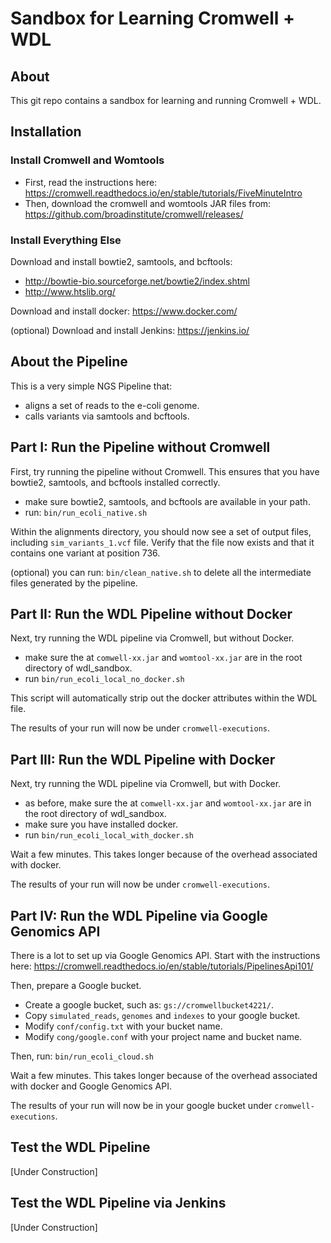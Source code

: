 # Sandbox for Learning Cromwell + WDL

## About

This git repo contains a sandbox for learning and running Cromwell + WDL.

## Installation

### Install Cromwell and Womtools

* First, read the instructions here:  https://cromwell.readthedocs.io/en/stable/tutorials/FiveMinuteIntro
* Then, download the cromwell and womtools JAR files from:  https://github.com/broadinstitute/cromwell/releases/

### Install Everything Else

Download and install bowtie2, samtools, and bcftools:

* http://bowtie-bio.sourceforge.net/bowtie2/index.shtml
* http://www.htslib.org/

Download and install docker:  https://www.docker.com/

(optional) Download and install Jenkins:  https://jenkins.io/

## About the Pipeline

This is a very simple NGS Pipeline that:

* aligns a set of reads to the e-coli genome.
* calls variants via samtools and bcftools.

## Part I:  Run the Pipeline without Cromwell

First, try running the pipeline without Cromwell.  This ensures that you have bowtie2, samtools, and bcftools installed correctly.

* make sure bowtie2, samtools, and bcftools are available in your path.
* run:  `bin/run_ecoli_native.sh`

Within the alignments directory, you should now see a set of output files, including `sim_variants_1.vcf` file.  Verify that the file now exists and that it contains one variant at position 736.

(optional) you can run:  `bin/clean_native.sh` to delete all the intermediate files generated by the pipeline.

## Part II:  Run the WDL Pipeline without Docker

Next, try running the WDL pipeline via Cromwell, but without Docker.

* make sure the at `comwell-xx.jar` and `womtool-xx.jar` are in the root directory of wdl_sandbox.
* run `bin/run_ecoli_local_no_docker.sh`

This script will automatically strip out the docker attributes within the WDL file.

The results of your run will now be under `cromwell-executions`.

## Part III:  Run the WDL Pipeline with Docker

Next, try running the WDL pipeline via Cromwell, but with Docker.

* as before, make sure the at `comwell-xx.jar` and `womtool-xx.jar` are in the root directory of wdl_sandbox.
* make sure you have installed docker.
* run `bin/run_ecoli_local_with_docker.sh`

Wait a few minutes.  This takes longer because of the overhead associated with docker.

The results of your run will now be under `cromwell-executions`.

## Part IV:  Run the WDL Pipeline via Google Genomics API

There is a lot to set up via Google Genomics API.  Start with the instructions here:  https://cromwell.readthedocs.io/en/stable/tutorials/PipelinesApi101/

Then, prepare a Google bucket.

* Create a google bucket, such as:  `gs://cromwellbucket4221/`.
* Copy `simulated_reads`, `genomes` and `indexes` to your google bucket.
* Modify `conf/config.txt` with your bucket name.
* Modify `cong/google.conf` with your project name and bucket name.

Then, run:  `bin/run_ecoli_cloud.sh`

Wait a few minutes.  This takes longer because of the overhead associated with docker and Google Genomics API.

The results of your run will now be in your google bucket under `cromwell-executions`.

## Test the WDL Pipeline

[Under Construction]

## Test the WDL Pipeline via Jenkins

[Under Construction]
